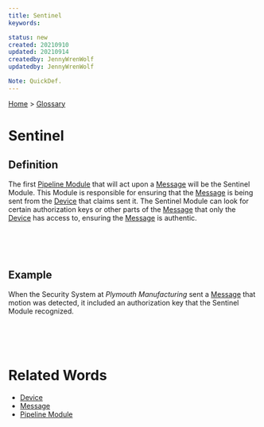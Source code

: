 ```yaml
---
title: Sentinel
keywords: 

status: new
created: 20210910
updated: 20210914
createdby: JennyWrenWolf
updatedby: JennyWrenWolf

Note: QuickDef.
---
```

[Home](../Index.md) > [Glossary](./Index.md)

# Sentinel
## Definition
The first [Pipeline Module](./Glossary/PipelineModule.md) that will act upon a [Message](./Glossary/Message.md) will be the Sentinel Module.  This Module is responsible for ensuring that the [Message](./Glossary/Message.md)  is being sent from the [Device](./Glossary/Device.md) that claims sent it.  The Sentinel Module can look for certain authorization keys or other parts of the [Message](./Glossary/Message.md) that only the [Device](./Glossary/Device.md) has access to, ensuring the [Message](./Glossary/Message.md) is authentic.

<br>
<br>
<br>

## Example
When the Security System at *Plymouth Manufacturing* sent a [Message](./Glossary/Message.md) that motion was detected, it included an authorization key that the Sentinel Module recognized.

<br>
<br>
<br>

# Related Words
- [Device](./Glossary/Device.md)
- [Message](./Glossary/Message.md)
- [Pipeline Module](./Glossary/PipelineModule.md)